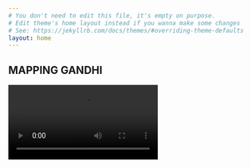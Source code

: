 ```yaml
---
# You don't need to edit this file, it's empty on purpose.
# Edit theme's home layout instead if you wanna make some changes
# See: https://jekyllrb.com/docs/themes/#overriding-theme-defaults
layout: home
---
```


## MAPPING GANDHI
<video id="background" autoplay loop>
        <source src="{{ site.baseurl }}/assets/img/introvid.mp4" type="video/mp4" />
</video>
